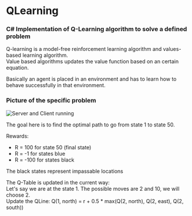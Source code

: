 # QLearning

### C# Implementation of Q-Learning algorithm to solve a defined problem

Q-learning is a model-free reinforcement learning algorithm and values-based learning algorithm.      
Value based algorithms updates the value function based on an certain equation.

Basically an agent is placed in an environment and has to learn how to behave successfully in that environment.

### Picture of the specific problem
![Server and Client running](https://i.imgur.com/7KSKRCN.png)


The goal here is to find the optimal path to go from state 1 to state 50.

Rewards:  
* R = 100 for state 50 (final state)
* R = -1 for states blue
* R = -100 for states black

The black states represent impassable locations

The Q-Table is updated in the current way:  
Let's say we are at the state 1.
The possible moves are 2 and 10, we will choose 2.  
Update the QLine: Q(1, north) = r + 0.5 * max(Q(2, north), Q(2, east), Q(2, south))
